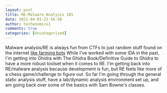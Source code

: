 ```yaml
---
layout: post
title: RE-Malware Analysis 101 
date: 2021-04-01-21-56-58
author: techenomics1
comments: true
categories: [Uncategorized]
---
```


Malware analysis/RE is always fun from CTFs to just random stuff found on the internet [like farming bots](https://www.youtube.com/watch?v=irhcfHBkfe0) While I've worked with some IDA in the past, I'm getting into Ghidra with The Ghidra Book/Definitive Guide to Ghidra to have a more robust toolset when it comes to RE.  I'm getting back into RE/malware analysis because development is fun, but RE feels like more of a chess game/challenge to figure out.  So far I'm going through the general static analysis stuff, have a lab/dynamic analysis environment set up, and am going back over some of the basics with Sam Bowne's classes.  